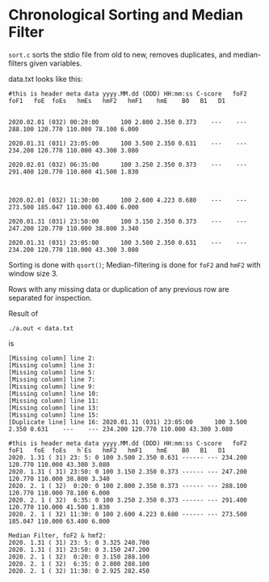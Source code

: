 # Chronological Sorting and Median Filter
`sort.c` sorts the stdio file from old to new, removes duplicates, and median-filters given variables.

data.txt looks like this:
```
#this is header meta data yyyy.MM.dd (DDD) HH:mm:ss C-score   foF2  foF1   foE  foEs   hmEs   hmF2   hmF1    hmE    B0   B1   D1


2020.02.01 (032) 00:20:00      100 2.800 2.350 0.373    ---    --- 288.100 120.770 110.000 78.100 6.000

2020.01.31 (031) 23:05:00      100 3.500 2.350 0.631    ---    --- 234.200 120.770 110.000 43.300 3.080

2020.02.01 (032) 06:35:00      100 3.250 2.350 0.373    ---    --- 291.400 120.770 110.000 41.500 1.830



2020.02.01 (032) 11:30:00      100 2.600 4.223 0.680    ---    --- 273.500 185.047 110.000 63.400 6.000

2020.01.31 (031) 23:50:00      100 3.150 2.350 0.373    ---    --- 247.200 120.770 110.000 38.800 3.340

2020.01.31 (031) 23:05:00      100 3.500 2.350 0.631    ---    --- 234.200 120.770 110.000 43.300 3.080
```

Sorting is done with `qsort()`; Median-filtering is done for `foF2` and `hmF2` with window size 3.

Rows with any missing data or duplication of any previous row are separated for inspection.

Result of 
```
./a.out < data.txt
```
is 
```
[Missing column] line 2:
[Missing column] line 3:
[Missing column] line 5:
[Missing column] line 7:
[Missing column] line 9:
[Missing column] line 10:
[Missing column] line 11:
[Missing column] line 13:
[Missing column] line 15:
[Duplicate line] line 16: 2020.01.31 (031) 23:05:00      100 3.500 2.350 0.631    ---    --- 234.200 120.770 110.000 43.300 3.080

#this is header meta data yyyy.MM.dd (DDD) HH:mm:ss C-score   foF2  foF1   foE  foEs   h`Es   hmF2   hmF1    hmE    B0   B1   D1
2020. 1.31 ( 31) 23: 5: 0 100 3.500 2.350 0.631 ------ --- 234.200 120.770 110.000 43.300 3.080
2020. 1.31 ( 31) 23:50: 0 100 3.150 2.350 0.373 ------ --- 247.200 120.770 110.000 38.800 3.340
2020. 2. 1 ( 32)  0:20: 0 100 2.800 2.350 0.373 ------ --- 288.100 120.770 110.000 78.100 6.000
2020. 2. 1 ( 32)  6:35: 0 100 3.250 2.350 0.373 ------ --- 291.400 120.770 110.000 41.500 1.830
2020. 2. 1 ( 32) 11:30: 0 100 2.600 4.223 0.680 ------ --- 273.500 185.047 110.000 63.400 6.000

Median Filter, foF2 & hmf2:
2020. 1.31 ( 31) 23: 5: 0 3.325 240.700
2020. 1.31 ( 31) 23:50: 0 3.150 247.200
2020. 2. 1 ( 32)  0:20: 0 3.150 288.100
2020. 2. 1 ( 32)  6:35: 0 2.800 288.100
2020. 2. 1 ( 32) 11:30: 0 2.925 282.450
```
